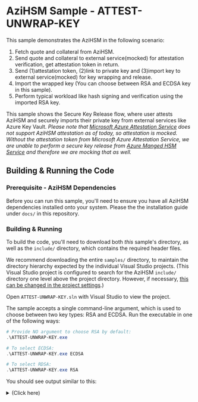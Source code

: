 AziHSM Sample - ATTEST-UNWRAP-KEY
===============================

This sample demonstrates the AziHSM in the following scenario:

1. Fetch quote and collateral from AziHSM.
2. Send quote and collateral to external service(mocked) for attestation
   verification, get attestation token in return.
3. Send (1)attestation token, (2)link to private key and (3)import key
   to external service(mocked) for key wrapping and release.
4. Import the wrapped key (You can choose between RSA and ECDSA key in this sample).
5. Perform typical workload like hash signing and verification using the
   imported RSA key.

This sample shows the Secure Key Release flow, where user attests AziHSM and securely imports their private key from external services like Azure Key Vault. 
*Please note that [Microsoft Azure Attestation Service](https://learn.microsoft.com/en-us/azure/attestation/overview) does not support AziHSM attestation as of today, so attestation is mocked. Without the attestation token from Microsoft Azure Attestation Service, we are unable to perform a secure key release from [Azure Manged HSM Service](https://learn.microsoft.com/en-us/azure/key-vault/managed-hsm/overview) and therefore we are mocking that as well.*

Building & Running the Code
---------------------------

### Prerequisite - AziHSM Dependencies

Before you can run this sample, you'll need to ensure you have all AziHSM dependencies installed onto your system.
Please the the installation guide under `docs/` in this repository.

### Building & Running

To build the code, you'll need to download both *this* sample's directory, as well as the `include/` directory, which contains the required header files.

We recommend downloading the entire `samples/` directory, to maintain the directory hierarchy expected by the individual Visual Studio projects.
(This Visual Studio project is configured to search for the AziHSM `include/` directory one level above the project directory. However, if necessary, [this can be changed in the project settings](https://learn.microsoft.com/en-us/cpp/build/working-with-project-properties).)

Open `ATTEST-UNWRAP-KEY.sln` with Visual Studio to view the project.

The sample accepts a single command-line argument, which is used to choose between two key types: RSA and ECDSA.
Run the executable in one of the following ways:

```powershell
# Provide NO argument to choose RSA by default:
.\ATTEST-UNWRAP-KEY.exe

# To select ECDSA:
.\ATTEST-UNWRAP-KEY.exe ECDSA

# To select RDSA:
.\ATTEST-UNWRAP-KEY.exe RSA
```

You should see output similar to this:

<details>
<summary>(Click here)</summary>

```
AziHSM Demonstration:
Get Quote/Collateral --> Mock Attestation --> Mock Key Wrap and Release --> Import --> Sign/Verify
==================================================================================================
*Please note that [Microsoft Azure Attestation Service](https://learn.microsoft.com/en-us/azure/attestation/overview) does not support AziHSM attestation as of today, so attestation is mocked. Without the attestation token from Microsoft Azure Attestation Service, we are unable to perform a secure key release from [Azure Manged HSM Service](https://learn.microsoft.com/en-us/azure/key-vault/managed-hsm/overview) and therefore we are mocking that as well.*

No key type specified. Defaulting to import RSA key.
Usage:
    ATTEST-UNWRAP-KEY.exe [rsa|ecdsa]

Working with RSA key.

Step 1: Get Quote and Collateral
--------------------------------
Opened NCrypt Storage Provider handle: 0xd4c5b640

Step 2: Mock Attestation
------------------------
Quote: 834 bytes. Collateral: 619 bytes.

Step 3: Mock Key Wrap and Release
---------------------------------
Key wrapped successfully. Key Blob Size: 1518 bytes.

Step 4: Import Wrapped Key
--------------------------

Step 5: Sign with imported key and Verify
-----------------------------------------
Signature size: 256 bytes.
Signature internally verified successfully.
Signature matches pre-calculated value

Sample finished successfully
----------------------------

Done Cleaning Up
----------------
```

Included Header Files
---------------------

You'll notice that the sample's C++ file includes multiple header files:

* `AziHSM.h`
    * This header file defines several strings that are necessary for interfacing with the AziHSM via NCrypt.
    * For more information on this file, please see [this README](../include/AziHSM/README.md).
* `RsaWrapUtils.h`
    * This header file defines helper functions related to exporting a RSA key in the PKCS#11 format.
* `Utils.h`
    * This header file defines generic helper functions used by other samples.
